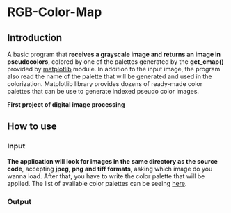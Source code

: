# RGB-Color-Map

## Introduction

A basic program that<b> receives a grayscale image and returns an image in pseudocolors</b>, colored by one of the palettes generated by the <b>get_cmap()</b> provided by <a href="https://matplotlib.org/">matplotlib</a> module. In addition to the input image, the program also read the name of the palette that will be generated and used in the colorization. Matplotlib library provides dozens of ready-made color palettes that can be use to generate indexed pseudo color images.

<b>First project of digital image processing </b>


## How to use

### Input 
<b>The application will look for images in the same directory as the source code</b>, accepting <b>jpeg, png and tiff formats</b>, asking which image do you wanna load. After that, you have to write the color palette that will be applied. The list of available color palettes can be seeing <a href="https://matplotlib.org/stable/gallery/color/colormap_reference.html">here</a>. 

### Output
